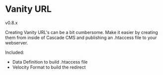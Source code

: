 Vanity URL
============================
v0.8.x

Creating Vanity URL's can be a bit cumbersome. Make it easier by creating them from inside of Cascade CMS and publishing an .htaccess file to your webserver.

Included:
* Data Definition to build .htaccess file
* Velocity Format to build the redirect
